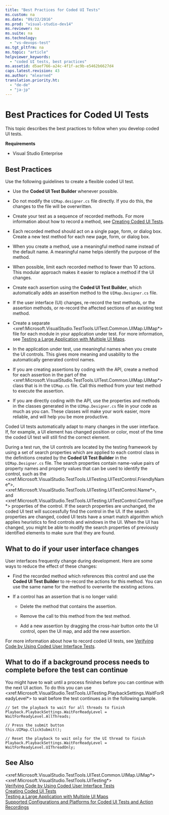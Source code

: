 ```yaml
---
title: "Best Practices for Coded UI Tests"
ms.custom: na
ms.date: "09/22/2016"
ms.prod: "visual-studio-dev14"
ms.reviewer: na
ms.suite: na
ms.technology: 
  - "vs-devops-test"
ms.tgt_pltfrm: na
ms.topic: "article"
helpviewer_keywords: 
  - "coded UI tests, best practices"
ms.assetid: d5aef766-a24c-4f1f-ac9b-e5462b6627d4
caps.latest.revision: 43
ms.author: "mlearned"
translation.priority.ht: 
  - "de-de"
  - "ja-jp"
---
```

# Best Practices for Coded UI Tests
This topic describes the best practices to follow when you develop coded UI tests.  
  
 **Requirements**  
  
-   Visual Studio Enterprise  
  
## Best Practices  
 Use the following guidelines to create a flexible coded UI test.  
  
-   Use the **Coded UI Test Builder** whenever possible.  
  
-   Do not modify the `UIMap.designer.cs` file directly. If you do this, the changes to the file will be overwritten.  
  
-   Create your test as a sequence of recorded methods. For more information about how to record a method, see [Creating Coded UI Tests](../vs140/use-ui-automation-to-test-your-code.md#VerifyingCodeUsingCUITCreate).  
  
-   Each recorded method should act on a single page, form, or dialog box. Create a new test method for each new page, form, or dialog box.  
  
-   When you create a method, use a meaningful method name instead of the default name. A meaningful name helps identify the purpose of the method.  
  
-   When possible, limit each recorded method to fewer than 10 actions. This modular approach makes it easier to replace a method if the UI changes.  
  
-   Create each assertion using the **Coded UI Test Builder**, which automatically adds an assertion method to the `UIMap.Designer.cs` file.  
  
-   If the user interface (UI) changes, re-record the test methods, or the assertion methods, or re-record the affected sections of an existing test method.  
  
-   Create a separate \<xref:Microsoft.VisualStudio.TestTools.UITest.Common.UIMap.UIMap*> file for each module in your application under test. For more information, see [Testing a Large Application with Multiple UI Maps](../vs140/testing-a-large-application-with-multiple-ui-maps.md).  
  
-   In the application under test, use meaningful names when you create the UI controls. This gives more meaning and usability to the automatically generated control names.  
  
-   If you are creating assertions by coding with the API, create a method for each assertion in the part of the \<xref:Microsoft.VisualStudio.TestTools.UITest.Common.UIMap.UIMap*> class that is in the `UIMap.cs` file. Call this method from your test method to execute the assertion.  
  
-   If you are directly coding with the API, use the properties and methods in the classes generated in the `UIMap.Designer.cs` file in your code as much as you can. These classes will make your work easier, more reliable, and will help you be more productive.  
  
 Coded UI tests automatically adapt to many changes in the user interface. If, for example, a UI element has changed position or color, most of the time the coded UI test will still find the correct element.  
  
 During a test run, the UI controls are located by the testing framework by using a set of search properties which are applied to each control class in the definitions created by the **Coded UI Test Builder** in the `UIMap.Designer.cs` file. The search properties contain name-value pairs of property names and property values that can be used to identify the control, such as the \<xref:Microsoft.VisualStudio.TestTools.UITesting.UITestControl.FriendlyName*>, \<xref:Microsoft.VisualStudio.TestTools.UITesting.UITestControl.Name*>, and \<xref:Microsoft.VisualStudio.TestTools.UITesting.UITestControl.ControlType*> properties of the control. If the search properties are unchanged, the coded UI test will successfully find the control in the UI. If the search properties are changed, coded UI tests have a smart match algorithm which applies heuristics to find controls and windows in the UI. When the UI has changed, you might be able to modify the search properties of previously identified elements to make sure that they are found.  
  
## What to do if your user interface changes  
 User interfaces frequently change during development. Here are some ways to reduce the effect of these changes:  
  
-   Find the recorded method which references this control and use the **Coded UI Test Builder** to re-record the actions for this method. You can use the same name for the method to overwrite the existing actions.  
  
-   If a control has an assertion that is no longer valid:  
  
    -   Delete the method that contains the assertion.  
  
    -   Remove the call to this method from the test method.  
  
    -   Add a new assertion by dragging the cross-hair button onto the UI control, open the UI map, and add the new assertion.  
  
 For more information about how to record coded UI tests, see [Verifying Code by Using Coded User Interface Tests](../vs140/use-ui-automation-to-test-your-code.md).  
  
## What to do if a background process needs to complete before the test can continue  
 You might have to wait until a process finishes before you can continue with the next UI action. To do this you can use \<xref:Microsoft.VisualStudio.TestTools.UITesting.PlaybackSettings.WaitForReadyLevel*> to wait before the test continues as in the following sample.  
  
```  
// Set the playback to wait for all threads to finish  
Playback.PlaybackSettings.WaitForReadyLevel = WaitForReadyLevel.AllThreads;  
  
// Press the submit button  
this.UIMap.ClickSubmit();  
  
// Reset the playback to wait only for the UI thread to finish  
Playback.PlaybackSettings.WaitForReadyLevel = WaitForReadyLevel.UIThreadOnly;  
```  
  
## See Also  
 \<xref:Microsoft.VisualStudio.TestTools.UITest.Common.UIMap.UIMap*>   
 \<xref:Microsoft.VisualStudio.TestTools.UITesting*>   
 [Verifying Code by Using Coded User Interface Tests](../vs140/use-ui-automation-to-test-your-code.md)   
 [Creating Coded UI Tests](../vs140/use-ui-automation-to-test-your-code.md#VerifyingCodeUsingCUITCreate)   
 [Testing a Large Application with Multiple UI Maps](../vs140/testing-a-large-application-with-multiple-ui-maps.md)   
 [Supported Configurations and Platforms for Coded UI Tests and Action Recordings](../vs140/supported-configurations-and-platforms-for-coded-ui-tests-and-action-recordings.md)